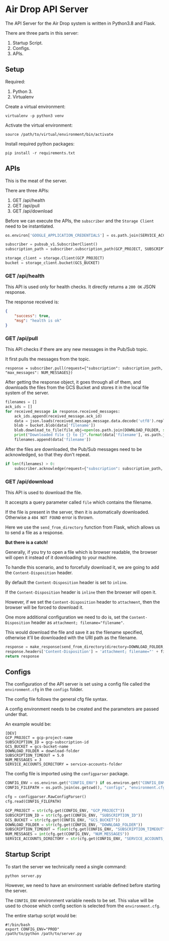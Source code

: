 # Air Drop API Server

The API Server for the Air Drop system is written in Python3.8 and Flask.

There are three parts in this server:
1. Startup Script.
2. Configs.
3. APIs.

## Setup

Required:
1. Python 3.
2. Virtualenv

Create a virtual environment:
```shell script
virtualenv -p python3 venv
```

Activate the virtual environment:
```shell script
source /path/to/virtual/environment/bin/activate
```

Install required python packages:
```shell script
pip install -r requirements.txt
```

## APIs

This is the meat of the server. 

There are three APIs:
1. GET /api/health
2. GET /api/pull
3. GET /api/download

Before we can execute the APIs, the `subscriber` and the `Storage Client` need to be instantiated.

```python
os.environ['GOOGLE_APPLICATION_CREDENTIALS'] = os.path.join(SERVICE_ACCOUNTS_DIRECTORY, "service-account-file.json")

subscriber = pubsub_v1.SubscriberClient()
subscription_path = subscriber.subscription_path(GCP_PROJECT, SUBSCRIPTION_ID)

storage_client = storage.Client(GCP_PROJECT)
bucket = storage_client.bucket(GCS_BUCKET)
```

### GET /api/health

This API is used only for health checks. It directly returns a `200 OK` JSON response.

The response received is:
```json
{
    "success": true,
    "msg": "health is ok"
}
``` 

### GET /api/pull

This API checks if there are any new messages in the Pub/Sub topic.

It first pulls the messages from the topic.
```
response = subscriber.pull(request={"subscription": subscription_path, "max_messages": NUM_MESSAGES})
```

After getting the response object, it goes through all of them, and downloads the files from the GCS Bucket and stores it in the local file system of the server.

```python
filenames = []
ack_ids = []
for received_message in response.received_messages:
    ack_ids.append(received_message.ack_id)
    data = json.loads(received_message.message.data.decode('utf8').replace("'", '"'))
    blob = bucket.blob(data['filename'])
    blob.download_to_file(file_obj=open(os.path.join(DOWNLOAD_FOLDER, str(data['filename'])), 'wb'))
    print("Downloaded file {} to {}".format(data['filename'], os.path.join(DOWNLOAD_FOLDER, data['filename'])))
    filenames.append(data['filename'])
```

After the files are downloaded, the Pub/Sub messages need to be acknowledged, so that they don't repeat.

```python
if len(filenames) > 0:
    subscriber.acknowledge(request={"subscription": subscription_path, "ack_ids": ack_ids})
```

### GET /api/download

This API is used to download the file.

It accespts a query parameter called `file` which contains the filename. 

If the file is present in the server, then it is automatically downloaded. Otherwise a `404 NOT FOUND` error is thrown.

Here we use the `send_from_directory` function from Flask, which allows us to send a file as a response.

**But there is a catch!**

Generally, if you try to open a file which is browser readable, the browser will open it instead of it downloading to your machine.

To handle this scenario, and to forcefully download it, we are going to add the `Content-Disposition` header.

By default the `Content-Disposition` header is set to `inline`. 

If the `Content-Disposition` header is `inline` then the browser will open it.

However, if we set the `Content-Disposition` header to `attachment`, then the browser will be forced to download it.

One more additional configuration we need to do is, set the `Content-Disposition` header as `attachment; filename="filename"`.

This would download the file and save it as the filename specified, otherwise it'll be downloaded with the URI path as the filename.

```python
response = make_response(send_from_directory(directory=DOWNLOAD_FOLDER, filename=filename))
response.headers['Content-Disposition'] = 'attachment; filename="' + filename + '"'
return response
```

## Configs

The configuration of the API server is set using a config file called the `environment.cfg` in the `configs` folder.

The config file follows the general cfg file syntax.

A config environment needs to be created and the parameters are passed under that.

An example would be:
```
[DEV]
GCP_PROJECT = gcp-project-name
SUBSCRIPTION_ID = gcp-subscription-id
GCS_BUCKET = gcs-bucket-name
DOWNLOAD_FOLDER = download-folder
SUBSCRIPTION_TIMEOUT = 5.0
NUM_MESSAGES = 3
SERVICE_ACCOUNTS_DIRECTORY = service-accounts-folder
```

The config file is imported using the `configparser` package.

```python
CONFIG_ENV = os.environ.get("CONFIG_ENV") if os.environ.get("CONFIG_ENV") else "DEV"
CONFIG_FILEPATH = os.path.join(os.getcwd(), "configs", "environment.cfg")

cfg = configparser.RawConfigParser()
cfg.read(CONFIG_FILEPATH)

GCP_PROJECT = str(cfg.get(CONFIG_ENV, "GCP_PROJECT"))
SUBSCRIPTION_ID = str(cfg.get(CONFIG_ENV, "SUBSCRIPTION_ID"))
GCS_BUCKET = str(cfg.get(CONFIG_ENV, "GCS_BUCKET"))
DOWNLOAD_FOLDER = str(cfg.get(CONFIG_ENV, "DOWNLOAD_FOLDER"))
SUBSCRIPTION_TIMEOUT = float(cfg.get(CONFIG_ENV, "SUBSCRIPTION_TIMEOUT"))
NUM_MESSAGES = int(cfg.get(CONFIG_ENV, "NUM_MESSAGES"))
SERVICE_ACCOUNTS_DIRECTORY = str(cfg.get(CONFIG_ENV, "SERVICE_ACCOUNTS_DIRECTORY"))
```

## Startup Script

To start the server we technically need a single command:
```
python server.py
```

However, we need to have an environment variable defined before starting the server.

The `CONFIG_ENV` environment variable needs to be set. This value will be used to choose which config section is selected from the `environment.cfg`.

The entire startup script would be:
```shell script
#!/bin/bash
export CONFIG_ENV="PROD"
/path/to/python /path/to/server.py
```